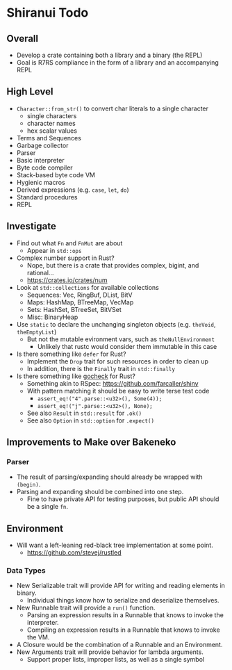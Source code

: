 # Shiranui Todo

## Overall

* Develop a crate containing both a library and a binary (the REPL)
* Goal is R7RS compliance in the form of a library and an accompanying REPL

## High Level

* `Character::from_str()` to convert char literals to a single character
    * single characters
    * character names
    * hex scalar values
* Terms and Sequences
* Garbage collector
* Parser
* Basic interpreter
* Byte code compiler
* Stack-based byte code VM
* Hygienic macros
* Derived expressions (e.g. `case`, `let`, `do`)
* Standard procedures
* REPL

## Investigate

* Find out what `Fn` and `FnMut` are about
    * Appear in `std::ops`
* Complex number support in Rust?
    * Nope, but there is a crate that provides complex, bigint, and rational...
    * https://crates.io/crates/num
* Look at `std::collections` for available collections
    * Sequences: Vec, RingBuf, DList, BitV
    * Maps: HashMap, BTreeMap, VecMap
    * Sets: HashSet, BTreeSet, BitVSet
    * Misc: BinaryHeap
* Use `static` to declare the unchanging singleton objects (e.g. `theVoid`, `theEmptyList`)
    * But not the mutable evironment vars, such as `theNullEnvironment`
        * Unlikely that rustc would consider them immutable in this case
* Is there something like `defer` for Rust?
    * Implement the `Drop` trait for such resources in order to clean up
    * In addition, there is the `Finally` trait in `std::finally`
* Is there something like [gocheck](https://labix.org/gocheck) for Rust?
    * Something akin to RSpec: https://github.com/farcaller/shiny
    * With pattern matching it should be easy to write terse test code
        * `assert_eq!("4".parse::<u32>(), Some(4));`
        * `assert_eq!("j".parse::<u32>(), None);`
    * See also `Result` in `std::result` for `.ok()`
    * See also `Option` in `std::option` for `.expect()`

## Improvements to Make over Bakeneko

### Parser

* The result of parsing/expanding should already be wrapped with `(begin)`.
* Parsing and expanding should be combined into one step.
    * Fine to have private API for testing purposes, but public API should be a single `fn`.

## Environment

* Will want a left-leaning red-black tree implementation at some point.
    * https://github.com/stevej/rustled

### Data Types

* New Serializable trait will provide API for writing and reading elements in binary.
    * Individual things know how to serialize and deserialize themselves.
* New Runnable trait will provide a `run()` function.
    * Parsing an expression results in a Runnable that knows to invoke the interpreter.
    * Compiling an expression results in a Runnable that knows to invoke the VM.
* A Closure would be the combination of a Runnable and an Environment.
* New Arguments trait will provide behavior for lambda arguments.
    * Support proper lists, improper lists, as well as a single symbol
